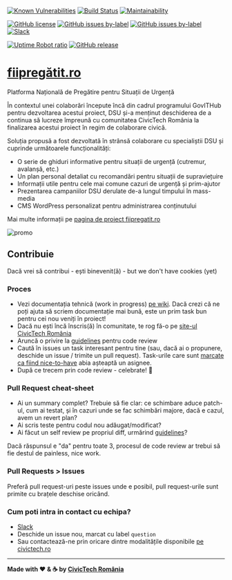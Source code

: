 [![Known Vulnerabilities](https://snyk.io/test/github/civictechro/fiipregatit.ro/badge.svg?targetFile=site/web/app/themes/sage/package.json)](https://snyk.io/test/github/civictechro/fiipregatit.ro) [![Build Status](https://travis-ci.org/civictechro/fiipregatit.ro.svg?branch=master)](https://travis-ci.org/civictechro/fiipregatit.ro) [![Maintainability](https://api.codeclimate.com/v1/badges/f49d0f2956c946dca950/maintainability)](https://codeclimate.com/github/civictechro/fiipregatit.ro/maintainability)

[![GitHub license](https://img.shields.io/github/license/civictechro/fiipregatit.ro.svg)](https://github.com/civictechro/fiipregatit.ro/blob/master/LICENSE) [![GitHub issues by-label](https://img.shields.io/github/issues-raw/civictechro/fiipregatit.ro/help%20wanted.svg)](https://github.com/civictechro/fiipregatit.ro/issues) [![GitHub issues by-label](https://img.shields.io/github/issues-raw/civictechro/fiipregatit.ro/good%20first%20task.svg)](https://github.com/civictechro/fiipregatit.ro/issues) [![Slack](https://img.shields.io/badge/slack-%23team--fiipregatit-green.svg)](https://civictechro.slack.com/messages/C6FQBM134/) 

[![Uptime Robot ratio](https://img.shields.io/uptimerobot/ratio/m780065655-d0fbe8f3ee56dd3880fdf16b.svg)](https://fiipregatit.ro) [![GitHub release](https://img.shields.io/github/release/civictechro/fiipregatit.ro/all.svg)](https://github.com/civictechro/fiipregatit.ro)



# [fiipregătit.ro](https://fiipregatit.ro)
Platforma Națională de Pregătire pentru Situații de Urgență

În contextul unei colaborări începute încă din cadrul programului GovITHub pentru dezvoltarea acestui proiect, DSU și-a menținut deschiderea de a continua să lucreze împreună cu comunitatea CivicTech România la finalizarea acestui proiect în regim de colaborare civică.

Soluția propusă a fost dezvoltată în strânsă colaborare cu specialiștii DSU și cuprinde următoarele funcționalități:

- O serie de ghiduri informative pentru situații de urgență (cutremur, avalanșă, etc.)
- Un plan personal detaliat cu recomandări pentru situații de supraviețuire
- Informații utile pentru cele mai comune cazuri de urgență și prim-ajutor
- Prezentarea campaniilor DSU derulate de-a lungul timpului în mass-media
- CMS WordPress personalizat pentru administrarea conținutului

Mai multe informații pe [pagina de proiect fiipregatit.ro](https://civictech.ro/proiecte/fiipregatit-ro-platoforma-de-informare-pentru-situatii-de-urgenta)

![promo](https://fiipregatit.ro/app/themes/sage/dist/images/share_fb_default.jpg)

## Contribuie

Dacă vrei să contribui - ești binevenit(ă) - but we don't have cookies (yet) 

### Proces
- Vezi documentația tehnică (work in progress) [pe wiki](https://github.com/civictechro/fiipregatit.ro/wiki). Dacă crezi că ne poți ajuta să scriem documentație mai bună, este un prim task bun pentru cei nou veniți în proiect!
- Dacă nu ești încă înscris(ă) în comunitate, te rog fă-o pe [site-ul CivicTech România](https://civictech.ro/hai-si-tu)
- Aruncă o privire la [guidelines](https://civictechro.github.io/guidelines/#play5) pentru code review 
- Caută în issues un task interesant pentru tine (sau, dacă ai o propunere, deschide un issue / trimite un pull request). Task-urile care sunt [marcate ca fiind nice-to-have](https://github.com/civictechro/fiipregatit.ro/issues?q=is%3Aissue+is%3Aopen+label%3A%22nice+to+have%22) abia așteaptă un asignee.
- După ce trecem prin code review - celebrate! :tada:

### Pull Request cheat-sheet
- Ai un summary complet? Trebuie să fie clar: ce schimbare aduce patch-ul, cum ai testat, și în cazuri unde se fac schimbări majore, dacă e cazul, avem un revert plan?
- Ai scris teste pentru codul nou adăugat/modificat? 
- Ai făcut un self review pe propriul diff, urmărind [guidelines](https://civictechro.github.io/guidelines/#play6)?

Dacă răspunsul e "da" pentru toate 3, procesul de code review ar trebui să fie destul de painless, nice work.

### Pull Requests > Issues
Preferă pull request-uri peste issues unde e posibil, pull request-urile sunt primite cu brațele deschise oricând.  

### Cum poti intra in contact cu echipa?
- [Slack](https://civictechro.slack.com/messages/C6FQBM134/)
- Deschide un issue nou, marcat cu label `question`
- Sau contactează-ne prin oricare dintre modalitățile disponibile [pe civictech.ro](https://civictech.ro/contact)

----------

**Made with :heart: & :coffee: by [CivicTech România](https://civictech.ro/)**
